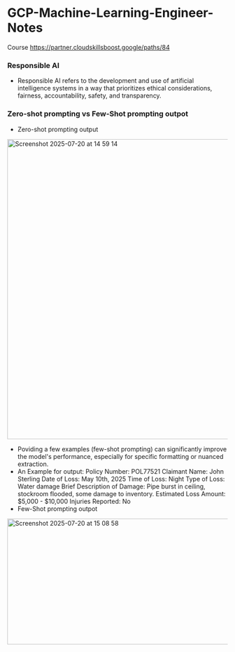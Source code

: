 # GCP-Machine-Learning-Engineer-Notes

Course https://partner.cloudskillsboost.google/paths/84

### Responsible AI 
- Responsible AI refers to the development and use of artificial intelligence systems in a way that prioritizes ethical considerations, fairness, accountability, safety, and transparency.


### Zero-shot prompting vs Few-Shot prompting outpot

- Zero-shot prompting output
<img width="860" height="684" alt="Screenshot 2025-07-20 at 14 59 14" src="https://github.com/user-attachments/assets/f9d6ebd0-787b-4437-a7bd-bd49bef6c384" />


- Poviding a few examples (few-shot prompting) can significantly improve the model's performance, especially for specific formatting or nuanced extraction.
- An Example for output:
  Policy Number: POL77521
  Claimant Name: John Sterling
  Date of Loss: May 10th, 2025
  Time of Loss: Night
  Type of Loss: Water damage
  Brief Description of Damage: Pipe burst in ceiling, stockroom flooded, some damage to inventory.
  Estimated Loss Amount: $5,000 - $10,000
  Injuries Reported: No
- Few-Shot prompting outpot
<img width="700" height="287" alt="Screenshot 2025-07-20 at 15 08 58" src="https://github.com/user-attachments/assets/fedd03bb-82b2-4b5f-adfe-bc15143836e4" />


